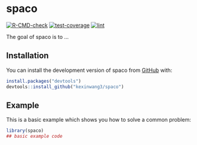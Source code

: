 
<!-- README.md is generated from README.Rmd. Please edit that file -->

# spaco

<!-- badges: start -->

[![R-CMD-check](https://github.com/kexinwang3/spaco/actions/workflows/R-CMD-check.yaml/badge.svg)](https://github.com/kexinwang3/spaco/actions/workflows/R-CMD-check.yaml)
[![test-coverage](https://github.com/kexinwang3/spaco/actions/workflows/test-coverage.yaml/badge.svg)](https://github.com/kexinwang3/spaco/actions/workflows/test-coverage.yaml)
[![lint](https://github.com/kexinwang3/spaco/actions/workflows/lint.yaml/badge.svg)](https://github.com/kexinwang3/spaco/actions/workflows/lint.yaml)
<!-- badges: end -->

The goal of spaco is to …

## Installation

You can install the development version of spaco from
[GitHub](https://github.com/) with:

``` r
install.packages("devtools")
devtools::install_github("kexinwang3/spaco")
```

## Example

This is a basic example which shows you how to solve a common problem:

``` r
library(spaco)
## basic example code
```
